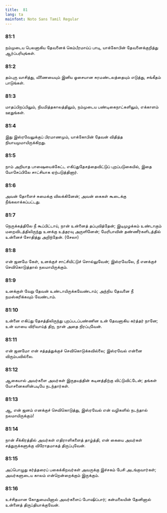 ```yaml
---
title:  81
lang: ta
mainfont: Noto Sans Tamil Regular
---
```


###  81:1

நம்முடைய பெலனாகிய தேவனைக் கெம்பீரமாய்ப் பாடி, யாக்கோபின் தேவனைக்குறித்து ஆர்ப்பரியுங்கள்.

###  81:2

தம்புரு வாசித்து, வீணையையும் இனிய ஓசையான சுரமண்டலத்தையும் எடுத்து, சங்கீதம் பாடுங்கள்.

###  81:3

மாதப்பிறப்பிலும், நியமித்தகாலத்திலும், நம்முடைய பண்டிகைநாட்களிலும், எக்காளம் ஊதுங்கள்.

###  81:4

இது இஸ்ரவேலுக்குப் பிரமாணமும், யாக்கோபின் தேவன் விதித்த நியாயமுமாயிருக்கிறது.

###  81:5

நாம் அறியாத பாஷையைக்கேட்ட எகிப்துதேசத்தைவிட்டுப் புறப்படுகையில், இதை யோசேப்பிலே சாட்சியாக ஏற்படுத்தினார்.

###  81:6

அவன் தோளைச் சுமைக்கு விலக்கினேன்; அவன் கைகள் கூடைக்கு நீங்கலாக்கப்பட்டது.

###  81:7

நெருக்கத்திலே நீ கூப்பிட்டாய், நான் உன்னைத் தப்புவித்தேன்; இடிமுழக்கம் உண்டாகும் மறைவிடத்திலிருந்து உனக்கு உத்தரவு அருளினேன்; மேரிபாவின் தண்ணீர்களிடத்தில் உன்னைச் சோதித்து அறிந்தேன். (சேலா)

###  81:8

என் ஜனமே கேள், உனக்குச் சாட்சியிட்டுச் சொல்லுவேன்; இஸ்ரவேலே, நீ எனக்குச் செவிகொடுத்தால் நலமாயிருக்கும்.

###  81:9

உனக்குள் வேறு தேவன் உண்டாயிருக்கவேண்டாம்; அந்நிய தேவனை நீ நமஸ்கரிக்கவும் வேண்டாம்.

###  81:10

உன்னை எகிப்து தேசத்திலிருந்து புறப்படப்பண்ணின உன் தேவனாகிய கர்த்தர் நானே; உன் வாயை விரிவாய்த் திற, நான் அதை நிரப்புவேன்.

###  81:11

என் ஜனமோ என் சத்தத்துக்குச் செவிகொடுக்கவில்லை; இஸ்ரவேல் என்னை விரும்பவில்லை.

###  81:12

ஆகையால் அவர்களை அவர்கள் இருதயத்தின் கடினத்திற்கு விட்டுவிட்டேன்; தங்கள் யோசனைகளின்படியே நடந்தார்கள்.

###  81:13

ஆ, என் ஜனம் எனக்குச் செவிகொடுத்து, இஸ்ரவேல் என் வழிகளில் நடந்தால் நலமாயிருக்கும்!

###  81:14

நான் சீக்கிரத்தில் அவர்கள் எதிராளிகளைத் தாழ்த்தி, என் கையை அவர்கள் சத்துருக்களுக்கு விரோதமாகத் திருப்புவேன்.

###  81:15

அப்பொழுது கர்த்தரைப் பகைக்கிறவர்கள் அவருக்கு இச்சகம் பேசி அடங்குவார்கள்; அவர்களுடைய காலம் என்றென்றைக்கும் இருக்கும்.

###  81:16

உச்சிதமான கோதுமையினால் அவர்களைப் போஷிப்பார்; கன்மலையின் தேனினால் உன்னைத் திருப்தியாக்குவேன்.

